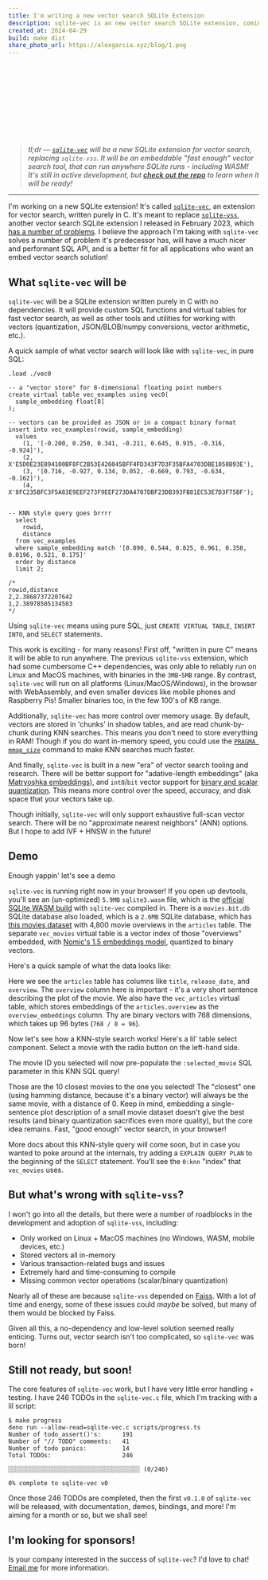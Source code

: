 ```yaml
---
title: I'm writing a new vector search SQLite Extension
description: sqlite-vec is an new vector search SQLite extension, coming soon!
created_at: 2024-04-29
build: make dist
share_photo_url: https://alexgarcia.xyz/blog/1.png
---
```


<script type="module" src="./index.min.js"></script>
<link rel="stylesheet" href="./index.min.css"></link>

<svg id="hero"></svg>

<div class="summary">

> _tl;dr — [`sqlite-vec`](https://github.com/asg017/sqlite-vec) will be a new
> SQLite extension for vector search, replacing `sqlite-vss`. It will be an
> embeddable "fast enough" vector search tool, that can run anywhere SQLite
> runs - including WASM! It's still in active development, but
> [check out the repo](https://github.com/asg017/sqlite-vec) to learn when it
> will be ready!_

---

</div>

<style>
  .summary blockquote {
    font-weight: 500;
  }
</style>

I'm working on a new SQLite extension! It's called
[`sqlite-vec`](https://github.com/asg017/sqlite-vec), an extension for vector
search, written purely in C. It's meant to replace
[`sqlite-vss`](https://github.com/asg017/sqlite-vss), another vector search
SQLite extension I released in February 2023, which
[has a number of problems](#wrong-sqlite-vss). I believe the approach I'm taking
with `sqlite-vec` solves a number of problem it's predecessor has, will have a
much nicer and performant SQL API, and is a better fit for all applications who
want an embed vector search solution!

## What `sqlite-vec` will be

`sqlite-vec` will be a SQLite extension written purely in C with no
dependencies. It will provide custom SQL functions and virtual tables for fast
vector search, as well as other tools and utilities for working with vectors
(quantization, JSON/BLOB/numpy conversions, vector arithmetic, etc.).

A quick sample of what vector search will look like with `sqlite-vec`, in pure
SQL:

```sqlite
.load ./vec0

-- a "vector store" for 8-dimensional floating point numbers
create virtual table vec_examples using vec0(
  sample_embedding float[8]
);

-- vectors can be provided as JSON or in a compact binary format
insert into vec_examples(rowid, sample_embedding)
  values
    (1, '[-0.200, 0.250, 0.341, -0.211, 0.645, 0.935, -0.316, -0.924]'),
    (2, X'E5D0E23E894100BF8FC2B53E426045BFF4FD343F7D3F35BFA4703DBE1058B93E'),
    (3, '[0.716, -0.927, 0.134, 0.052, -0.669, 0.793, -0.634, -0.162]'),
    (4, X'8FC235BFC3F5A83E9EEF273F9EEF273DA4707DBF23DB393FB81EC53E7D3F75BF');


-- KNN style query goes brrrr
  select
    rowid,
    distance
  from vec_examples
  where sample_embedding match '[0.890, 0.544, 0.825, 0.961, 0.358, 0.0196, 0.521, 0.175]'
  order by distance
  limit 2;

/*
rowid,distance
2,2.38687372207642
1,2.38978505134583
*/
```

Using `sqlite-vec` means using pure SQL, just `CREATE VIRTUAL TABLE`,
`INSERT INTO`, and `SELECT` statements.

This work is exciting - for many reasons! First off, "written in pure C" means
it will be able to run anywhere. The previous `sqlite-vss` extension, which had
some cumbersome C++ dependencies, was only able to reliably run on Linux and
MacOS machines, with binaries in the `3MB`-`5MB` range. By contrast,
`sqlite-vec` will run on all platforms (Linux/MacOS/Windows), in the browser
with WebAssembly, and even smaller devices like mobile phones and Raspberry Pis!
Smaller binaries too, in the few 100's of KB range.

Additionally, `sqlite-vec` has more control over memory usage. By default,
vectors are stored in 'chunks' in shadow tables, and are read chunk-by-chunk
during KNN searches. This means you don't need to store everything in RAM!
Though if you do want in-memory speed, you could use the
[`PRAGMA mmap_size`](https://www.sqlite.org/pragma.html#pragma_mmap_size)
command to make KNN searches much faster.

And finally, `sqlite-vec` is built in a new "era" of vector search tooling and
research. There will be better support for "adative-length embeddings" (aka
[Matryoshka embeddings](https://huggingface.co/blog/matryoshka)), and
`int8`/`bit` vector support for
[binary and scalar quantization](https://huggingface.co/blog/embedding-quantization).
This means more control over the speed, accuracy, and disk space that your
vectors take up.

Though initially, `sqlite-vec` will only support exhaustive full-scan vector
search. There will be no "approximate nearest neighbors" (ANN) options. But I
hope to add IVF + HNSW in the future!

## Demo

Enough yappin' let's see a demo

`sqlite-vec` is running right now in your browser! If you open up devtools,
you'll see an (un-optimized) `5.9MB` `sqlite3.wasm` file, which is the
[official SQLite WASM build](https://sqlite.org/wasm/doc/trunk/about.md) with
`sqlite-vec` compiled in. There is a `movies.bit.db` SQLite database also
loaded, which is a `2.6MB` SQLite database, which has
[this movies dataset](https://www.kaggle.com/datasets/tmdb/tmdb-movie-metadata?select=tmdb_5000_movies.csv)
with 4,800 movie overviews in the `articles` table. The separate `vec_movies`
virtual table is a vector index of those "overviews" embedded, with
[Nomic's 1.5 embeddings model](https://blog.nomic.ai/posts/nomic-embed-matryoshka),
quantized to binary vectors.

Here's a quick sample of what the data looks like:

<div id="target1"></div>

Here we see the `articles` table has columns like `title`, `release_date`, and
`overview`. The `overview` column here is important - it's a very short sentence
describing the plot of the movie. We also have the `vec_articles` virtual table,
which stores embeddings of the `articles.overview` as the `overview_embeddings`
column. Thy are binary vectors with 768 dimensions, which takes up 96 bytes
(`768 / 8 = 96`).

Now let's see how a KNN-style search works! Here's a lil' table select
component. Select a movie with the radio button on the left-hand side.

<div id="target-table"></div>

The movie ID you selected will now pre-populate the `:selected_movie` SQL
parameter in this KNN SQL query!

<div id="target-code"></div>

Those are the 10 closest movies to the one you selected! The "closest" one
(using hamming distance, because it's a binary vector) will always be the same
movie, with a distance of 0. Keep in mind, embedding a single-sentence plot
description of a small movie dataset doesn't give the best results (and binary
quantization sacrifices even more quality), but the core idea remains. Fast,
"good enough" vector search, in your browser!

More docs about this KNN-style query will come soon, but in case you wanted to
poke around at the internals, try adding a `EXPLAIN QUERY PLAN` to the beginning
of the `SELECT` statement. You'll see the `0:knn` "index" that `vec_movies`
uses.

<h2 id="wrong-sqlite-vss"> But what's wrong with <code>sqlite-vss</code>?</h2>

I won't go into all the details, but there were a number of roadblocks in the
development and adoption of `sqlite-vss`, including:

- Only worked on Linux + MacOS machines (no Windows, WASM, mobile devices, etc.)
- Stored vectors all in-memory
- Various transaction-related bugs and issues
- Extremely hard and time-consuming to compile
- Missing common vector operations (scalar/binary quantization)

Nearly all of these are because `sqlite-vss` depended on
[Faiss](https://github.com/facebookresearch/faiss). With a lot of time and
energy, some of these issues could _maybe_ be solved, but many of them would be
blocked by Faiss.

Given all this, a no-dependency and low-level solution seemed really enticing.
Turns out, vector search isn't too complicated, so `sqlite-vec` was born!

## Still not ready, but soon!

The core features of `sqlite-vec` work, but I have very little error handling +
testing. I have 246 TODOs in the `sqlite-vec.c` file, which I'm tracking with a
lil script:

```
$ make progress
deno run --allow-read=sqlite-vec.c scripts/progress.ts
Number of todo_assert()'s:      191
Number of "// TODO" comments:   41
Number of todo panics:          14
Total TODOs:                    246

░░░░░░░░░░░░░░░░░░░░░░░░░░░░░░░░░░░░░ (0/246)

0% complete to sqlite-vec v0
```

Once those 246 TODOs are completed, then the first `v0.1.0` of `sqlite-vec` will
be released, with documentation, demos, bindings, and more! I'm aiming for a
month or so, but we shall see!

## I'm looking for sponsors!

Is your company interested in the success of `sqlite-vec`? I'd love to chat!
[Email me](https://alexgarcia.xyz/) for more information.
